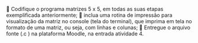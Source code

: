  Codifique o programa matrizes 5 x 5, em todas as suas etapas
exemplificada anteriormente;
 inclua uma rotina de impressão para visualização da matriz no console
(tela do terminal), que imprima em tela no formato de uma matriz, ou
seja, com linhas e colunas;
 Entregue o arquivo fonte (.c ) na plataforma Moodle, na entrada
atividade 4.